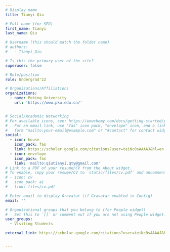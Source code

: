 ```yaml
---
# Display name
title: Tianyi Qiu

# Full name (for SEO)
first_name: Tianyi
last_name: Qiu

# Username (this should match the folder name)
# authors:
#   - Tianyi_Qiu

# Is this the primary user of the site?
superuser: false

# Role/position
role: Undergrad'22

# Organizations/Affiliations
organizations:
  - name: Peking University
    url: 'https://www.pku.edu.cn/'


# Social/Academic Networking
# For available icons, see: https://wowchemy.com/docs/getting-started/page-builder/#icons
#   For an email link, use "fas" icon pack, "envelope" icon, and a link in the
#   form "mailto:your-email@example.com" or "#contact" for contact widget.
social:
  - icon: house
    icon_pack: fas
    link: https://scholar.google.com/citations?user=teiNc0sAAAAJ&hl=en
  - icon: envelope
    icon_pack: fas
    link: 'mailto:qiutianyi.qty@gmail.com'
# Link to a PDF of your resume/CV from the About widget.
# To enable, copy your resume/CV to `static/files/cv.pdf` and uncomment the lines below.
# - icon: cv
#   icon_pack: ai
#   link: files/cv.pdf

# Enter email to display Gravatar (if Gravatar enabled in Config)
email: ''

# Organizational groups that you belong to (for People widget)
#   Set this to `[]` or comment out if you are not using People widget.
user_groups:
  - Visiting Students

external_link: https://scholar.google.com/citations?user=teiNc0sAAAAJ&hl=en


---
```

